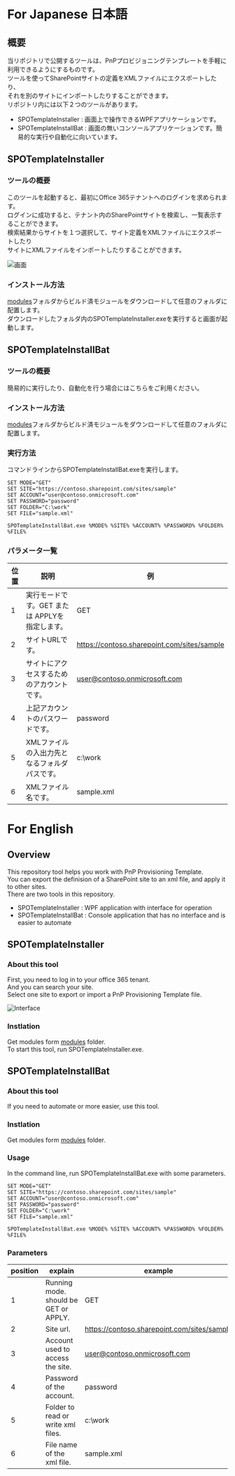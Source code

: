 # For Japanese 日本語

## 概要
当リポジトリで公開するツールは、PnPプロビジョニングテンプレートを手軽に利用できるようにするものです。  
ツールを使ってSharePointサイトの定義をXMLファイルにエクスポートしたり、  
それを別のサイトにインポートしたりすることができます。  
リポジトリ内には以下２つのツールがあります。
  - SPOTemplateInstaller : 画面上で操作できるWPFアプリケーションです。
  - SPOTemplateInstallBat : 画面の無いコンソールアプリケーションです。簡易的な実行や自動化に向いています。

## SPOTemplateInstaller

### ツールの概要

このツールを起動すると、最初にOffice 365テナントへのログインを求められます。  
ログインに成功すると、テナント内のSharePointサイトを検索し、一覧表示することができます。  
検索結果からサイトを１つ選択して、サイト定義をXMLファイルにエクスポートしたり  
サイトにXMLファイルをインポートしたりすることができます。  
  
![画面](https://cdn-ak.f.st-hatena.com/images/fotolife/m/micknabewata/20190217/20190217174310.png)
  
### インストール方法

[modules](https://github.com/MickNabewata/SPOTemplateInstaller/tree/master/SPOTemplateInstaller/modules)フォルダからビルド済モジュールをダウンロードして任意のフォルダに配置します。  
ダウンロードしたフォルダ内のSPOTemplateInstaller.exeを実行すると画面が起動します。

## SPOTemplateInstallBat

### ツールの概要

簡易的に実行したり、自動化を行う場合にはこちらをご利用ください。  

### インストール方法

[modules](https://github.com/MickNabewata/SPOTemplateInstaller/tree/master/SPOTemplateInstallBat/modules)フォルダからビルド済モジュールをダウンロードして任意のフォルダに配置します。

### 実行方法

コマンドラインからSPOTemplateInstallBat.exeを実行します。
  
    SET MODE="GET"
    SET SITE="https://contoso.sharepoint.com/sites/sample"
    SET ACCOUNT="user@contoso.onmicrosoft.com"
    SET PASSWORD="password"
    SET FOLDER="C:\work"
    SET FILE="sample.xml"
    
    SPOTemplateInstallBat.exe %MODE% %SITE% %ACCOUNT% %PASSWORD% %FOLDER% %FILE%

### パラメータ一覧

| 位置 | 説明 | 例 |
----|---- | ----
| 1 | 実行モードです。GET または APPLYを指定します。 | GET |
| 2 | サイトURLです。 | https://contoso.sharepoint.com/sites/sample |
| 3 | サイトにアクセスするためのアカウントです。 | user@contoso.onmicrosoft.com |
| 4 | 上記アカウントのパスワードです。 | password |
| 5 | XMLファイルの入出力先となるフォルダパスです。 | c:\work |
| 6 | XMLファイル名です。 | sample.xml |

# For English

## Overview
This repository tool helps you work with PnP Provisioning Template.  
You can export the definision of a SharePoint site to an xml file, and apply it to other sites.  
There are two tools in this repository.
 - SPOTemplateInstaller : WPF application with interface for operation
 - SPOTemplateInstallBat : Console application that has no interface and is easier to automate

## SPOTemplateInstaller

### About this tool

First, you need to log in to your office 365 tenant.  
And you can search your site.  
Select one site to export or import a PnP Provisioning Template file.  
  
![Interface](https://cdn-ak.f.st-hatena.com/images/fotolife/m/micknabewata/20190217/20190217174310.png)
  
### Instlation

Get modules form [modules](https://github.com/MickNabewata/SPOTemplateInstaller/tree/master/SPOTemplateInstaller/modules) folder.  
To start this tool, run SPOTemplateInstaller.exe.

## SPOTemplateInstallBat

### About this tool

If you need to automate or more easier, use this tool.  

### Instlation

Get modules form [modules](https://github.com/MickNabewata/SPOTemplateInstaller/tree/master/SPOTemplateInstallBat/modules) folder.

### Usage

In the command line, run SPOTemplateInstallBat.exe with some parameters.  
  
    SET MODE="GET"
    SET SITE="https://contoso.sharepoint.com/sites/sample"
    SET ACCOUNT="user@contoso.onmicrosoft.com"
    SET PASSWORD="password"
    SET FOLDER="C:\work"
    SET FILE="sample.xml"
    
    SPOTemplateInstallBat.exe %MODE% %SITE% %ACCOUNT% %PASSWORD% %FOLDER% %FILE%

### Parameters

| position | explain | example |
----|---- | ----
| 1 | Running mode. should be GET or APPLY. | GET |
| 2 | Site url. | https://contoso.sharepoint.com/sites/sample |
| 3 | Account used to access the site. | user@contoso.onmicrosoft.com |
| 4 | Password of the account. | password |
| 5 | Folder to read or write xml files. | c:\work |
| 6 | File name of the xml file. | sample.xml |
